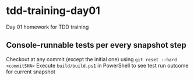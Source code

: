 # tdd-training-day01
Day 01 homework for TDD training

## Console-runnable tests per every snapshot step
Checkout at any commit (except the initial one) using `git reset --hard <commitSHA>`
Execute `build/build.ps1` in PowerShell to see test run outcome for current snapshot
